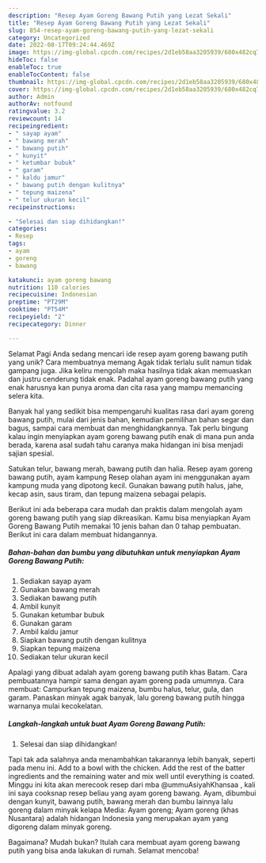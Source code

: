 ```yaml
---
description: "Resep Ayam Goreng Bawang Putih yang Lezat Sekali"
title: "Resep Ayam Goreng Bawang Putih yang Lezat Sekali"
slug: 854-resep-ayam-goreng-bawang-putih-yang-lezat-sekali
category: Uncategorized
date: 2022-08-17T09:24:44.469Z
image: https://img-global.cpcdn.com/recipes/2d1eb58aa3205939/680x482cq70/ayam-goreng-bawang-putih-foto-resep-utama.jpg
hideToc: false
enableToc: true
enableTocContent: false
thumbnail: https://img-global.cpcdn.com/recipes/2d1eb58aa3205939/680x482cq70/ayam-goreng-bawang-putih-foto-resep-utama.jpg
cover: https://img-global.cpcdn.com/recipes/2d1eb58aa3205939/680x482cq70/ayam-goreng-bawang-putih-foto-resep-utama.jpg
author: Admin
authorAv: notfound
ratingvalue: 3.2
reviewcount: 14
recipeingredient:
- " sayap ayam"
- " bawang merah"
- " bawang putih"
- " kunyit"
- " ketumbar bubuk"
- " garam"
- " kaldu jamur"
- " bawang putih dengan kulitnya"
- " tepung maizena"
- " telur ukuran kecil"
recipeinstructions:

- "Selesai dan siap dihidangkan!"
categories:
- Resep
tags:
- ayam
- goreng
- bawang

katakunci: ayam goreng bawang 
nutrition: 110 calories
recipecuisine: Indonesian
preptime: "PT29M"
cooktime: "PT54M"
recipeyield: "2"
recipecategory: Dinner

---
```



Selamat Pagi Anda sedang mencari ide resep ayam goreng bawang putih yang unik? Cara membuatnya memang Agak tidak terlalu sulit namun tidak gampang juga. Jika keliru mengolah maka hasilnya tidak akan memuaskan dan justru cenderung tidak enak. Padahal ayam goreng bawang putih yang enak harusnya kan punya aroma dan cita rasa yang mampu memancing selera kita.


Banyak hal yang sedikit bisa mempengaruhi kualitas rasa dari ayam goreng bawang putih, mulai dari jenis bahan, kemudian pemilihan bahan segar dan bagus, sampai cara membuat dan menghidangkannya. Tak perlu bingung kalau ingin menyiapkan ayam goreng bawang putih enak di mana pun anda berada, karena asal sudah tahu caranya maka hidangan ini bisa menjadi sajian spesial.

Satukan telur, bawang merah, bawang putih dan halia. Resep ayam goreng bawang putih, ayam kampung Resep olahan ayam ini menggunakan ayam kampung muda yang dipotong kecil. Gunakan bawang putih halus, jahe, kecap asin, saus tiram, dan tepung maizena sebagai pelapis.


Berikut ini ada beberapa cara mudah dan praktis dalam mengolah ayam goreng bawang putih yang siap dikreasikan. Kamu bisa menyiapkan Ayam Goreng Bawang Putih memakai 10 jenis bahan dan 0 tahap pembuatan. Berikut ini cara dalam membuat hidangannya.

<!--inarticleads1-->

##### Bahan-bahan dan bumbu yang dibutuhkan untuk menyiapkan Ayam Goreng Bawang Putih:

1. Sediakan  sayap ayam
1. Gunakan  bawang merah
1. Sediakan  bawang putih
1. Ambil  kunyit
1. Gunakan  ketumbar bubuk
1. Gunakan  garam
1. Ambil  kaldu jamur
1. Siapkan  bawang putih dengan kulitnya
1. Siapkan  tepung maizena
1. Sediakan  telur ukuran kecil


Apalagi yang dibuat adalah ayam goreng bawang putih khas Batam. Cara pembuatannya hampir sama dengan ayam goreng pada umumnya. Cara membuat: Campurkan tepung maizena, bumbu halus, telur, gula, dan garam. Panaskan minyak agak banyak, lalu goreng bawang putih hingga warnanya mulai kecokelatan. 

<!--inarticleads2-->

##### Langkah-langkah untuk buat Ayam Goreng Bawang Putih:


1. Selesai dan siap dihidangkan!

Tapi tak ada salahnya anda menambahkan takarannya lebih banyak, seperti pada menu ini. Add to a bowl with the chicken. Add the rest of the batter ingredients and the remaining water and mix well until everything is coated. Minggu ini kita akan merecook resep dari mba @ummuAsiyahKhansaa , kali ini saya cooksnap resep beliau yang ayam goreng bawang. Ayam, dibumbui dengan kunyit, bawang putih, bawang merah dan bumbu lainnya lalu goreng dalam minyak kelapa Media: Ayam goreng; Ayam goreng (khas Nusantara) adalah hidangan Indonesia yang merupakan ayam yang digoreng dalam minyak goreng. 

Bagaimana? Mudah bukan? Itulah cara membuat ayam goreng bawang putih yang bisa anda lakukan di rumah. Selamat mencoba!
